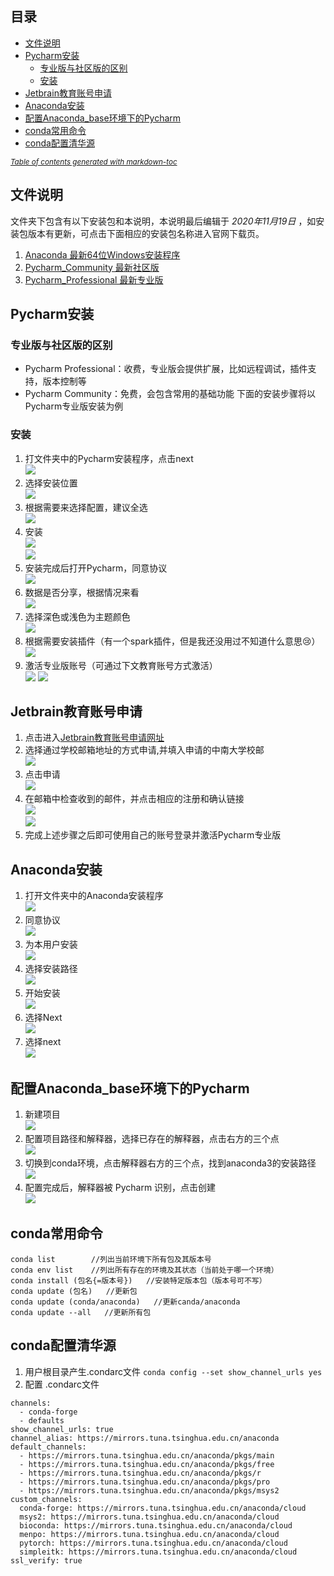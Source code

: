 ## 目录
- [文件说明](#文件说明)
- [Pycharm安装](#Pycharm安装)
  * [专业版与社区版的区别](#专业版与社区版的区别)
  * [安装](#安装)
- [Jetbrain教育账号申请](#Jetbrain教育账号申请)
- [Anaconda安装](#Anaconda安装)
- [配置Anaconda_base环境下的Pycharm](#配置Anaconda_base环境下的Pycharm)
- [conda常用命令](#conda常用命令)
- [conda配置清华源](#conda配置清华源)

<small><i><a href='http://ecotrust-canada.github.io/markdown-toc/'>Table of contents generated with markdown-toc</a></i></small>


## 文件说明
文件夹下包含有以下安装包和本说明，本说明最后编辑于 _2020年11月19日_ ，如安装包版本有更新，可点击下面相应的安装包名称进入官网下载页。
1. [Anaconda 最新64位Windows安装程序](https://www.anaconda.com/products/individual)
1. [Pycharm_Community 最新社区版](https://www.jetbrains.com/pycharm/download/#section=windows)
1. [Pycharm_Professional 最新专业版](https://www.jetbrains.com/pycharm/download/#section=windows)

## Pycharm安装
### 专业版与社区版的区别
- Pycharm Professional：收费，专业版会提供扩展，比如远程调试，插件支持，版本控制等
- Pycharm Community：免费，会包含常用的基础功能
下面的安装步骤将以Pycharm专业版安装为例
### 安装
1. 打文件夹中的Pycharm安装程序，点击next <br>
![](https://github.com/LumosLovegood/Anaconda-Pycharm-/blob/main/attachments/1.png)
1. 选择安装位置 <br>
![](https://github.com/LumosLovegood/Anaconda-Pycharm-/blob/main/attachments/2.png)
1. 根据需要来选择配置，建议全选<br>
![](https://github.com/LumosLovegood/Anaconda-Pycharm-/blob/main/attachments/3.png)
1. 安装<br>
![](https://github.com/LumosLovegood/Anaconda-Pycharm-/blob/main/attachments/4.png)<br>
![](https://github.com/LumosLovegood/Anaconda-Pycharm-/blob/main/attachments/5.png)
1. 安装完成后打开Pycharm，同意协议<br>
![](https://github.com/LumosLovegood/Anaconda-Pycharm-/blob/main/attachments/6.png)
1. 数据是否分享，根据情况来看<br>
![](https://github.com/LumosLovegood/Anaconda-Pycharm-/blob/main/attachments/7.png)
1. 选择深色或浅色为主题颜色<br>
![](https://github.com/LumosLovegood/Anaconda-Pycharm-/blob/main/attachments/8.png)
1. 根据需要安装插件（有一个spark插件，但是我还没用过不知道什么意思:cry:）<br>
![](https://github.com/LumosLovegood/Anaconda-Pycharm-/blob/main/attachments/9.png)
1. 激活专业版账号（可通过下文教育账号方式激活）<br>
![](https://github.com/LumosLovegood/Anaconda-Pycharm-/blob/main/attachments/10.png)
![](https://github.com/LumosLovegood/Anaconda-Pycharm-/blob/main/attachments/11.png)

## Jetbrain教育账号申请
1. 点击进入[Jetbrain教育账号申请网址](https://www.jetbrains.com/shop/eform/students?_ga=2.39145643.967103931.1605955561-1201956854.1605955561)
1. 选择通过学校邮箱地址的方式申请,并填入申请的中南大学校邮<br>
![](https://github.com/LumosLovegood/Anaconda-Pycharm-/blob/main/attachments/邮箱1.png)
1. 点击申请<br>
![](https://github.com/LumosLovegood/Anaconda-Pycharm-/blob/main/attachments/邮箱2.png)
1. 在邮箱中检查收到的邮件，并点击相应的注册和确认链接<br>
![](https://github.com/LumosLovegood/Anaconda-Pycharm-/blob/main/attachments/邮箱3.png)<br>
![](https://github.com/LumosLovegood/Anaconda-Pycharm-/blob/main/attachments/邮箱4.png)
1. 完成上述步骤之后即可使用自己的账号登录并激活Pycharm专业版


## Anaconda安装
1. 打开文件夹中的Anaconda安装程序 <br>
![](https://github.com/LumosLovegood/Anaconda-Pycharm-/blob/main/attachments/12.png)
1. 同意协议 <br>
![](https://github.com/LumosLovegood/Anaconda-Pycharm-/blob/main/attachments/13.png)
1. 为本用户安装 <br>
![](https://github.com/LumosLovegood/Anaconda-Pycharm-/blob/main/attachments/14.png)
1. 选择安装路径 <br>
![](https://github.com/LumosLovegood/Anaconda-Pycharm-/blob/main/attachments/16.png)
1. 开始安装 <br>
![](https://github.com/LumosLovegood/Anaconda-Pycharm-/blob/main/attachments/17.png)
1. 选择Next <br>
![](https://github.com/LumosLovegood/Anaconda-Pycharm-/blob/main/attachments/18.png)
1. 选择next <br>
![](https://github.com/LumosLovegood/Anaconda-Pycharm-/blob/main/attachments/19.png)

## 配置Anaconda_base环境下的Pycharm
1. 新建项目<br>
![](https://github.com/LumosLovegood/Anaconda-Pycharm-/blob/main/attachments/20.png)
1. 配置项目路径和解释器，选择已存在的解释器，点击右方的三个点<br>
![](https://github.com/LumosLovegood/Anaconda-Pycharm-/blob/main/attachments/21.png)
1. 切换到conda环境，点击解释器右方的三个点，找到anaconda3的安装路径<br>
![](https://github.com/LumosLovegood/Anaconda-Pycharm-/blob/main/attachments/22.png)
1. 配置完成后，解释器被 Pycharm 识别，点击创建<br>
![](https://github.com/LumosLovegood/Anaconda-Pycharm-/blob/main/attachments/23.png)

## conda常用命令
```
conda list        //列出当前环境下所有包及其版本号
conda env list    //列出所有存在的环境及其状态（当前处于哪一个环境）
conda install (包名{=版本号})   //安装特定版本包（版本号可不写）
conda update (包名)   //更新包
conda update (conda/anaconda)   //更新canda/anaconda
conda update --all   //更新所有包
```

## conda配置清华源
1. 用户根目录产生.condarc文件
`conda config --set show_channel_urls yes`
1. 配置 .condarc文件
```
channels:
  - conda-forge
  - defaults
show_channel_urls: true
channel_alias: https://mirrors.tuna.tsinghua.edu.cn/anaconda
default_channels:
  - https://mirrors.tuna.tsinghua.edu.cn/anaconda/pkgs/main
  - https://mirrors.tuna.tsinghua.edu.cn/anaconda/pkgs/free
  - https://mirrors.tuna.tsinghua.edu.cn/anaconda/pkgs/r
  - https://mirrors.tuna.tsinghua.edu.cn/anaconda/pkgs/pro
  - https://mirrors.tuna.tsinghua.edu.cn/anaconda/pkgs/msys2
custom_channels:
  conda-forge: https://mirrors.tuna.tsinghua.edu.cn/anaconda/cloud
  msys2: https://mirrors.tuna.tsinghua.edu.cn/anaconda/cloud
  bioconda: https://mirrors.tuna.tsinghua.edu.cn/anaconda/cloud
  menpo: https://mirrors.tuna.tsinghua.edu.cn/anaconda/cloud
  pytorch: https://mirrors.tuna.tsinghua.edu.cn/anaconda/cloud
  simpleitk: https://mirrors.tuna.tsinghua.edu.cn/anaconda/cloud
ssl_verify: true
```
